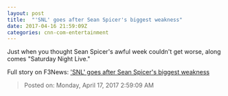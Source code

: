 ```yaml
---
layout: post
title:  "'SNL' goes after Sean Spicer's biggest weakness"
date: 2017-04-16 21:59:09Z
categories: cnn-com-entertainment
---
```


Just when you thought Sean Spicer's awful week couldn't get worse, along comes "Saturday Night Live."


Full story on F3News: ['SNL' goes after Sean Spicer's biggest weakness](http://www.f3nws.com/n/ZdRWEH)

> Posted on: Monday, April 17, 2017 2:59:09 AM
